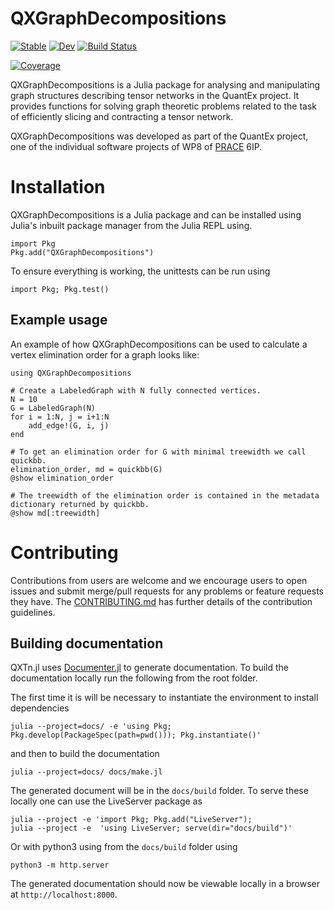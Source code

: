 # QXGraphDecompositions

[![Stable](https://img.shields.io/badge/docs-stable-blue.svg)](https://JuliaQX.github.io/QXGraphs.jl/stable)
[![Dev](https://img.shields.io/badge/docs-dev-blue.svg)](https://JuliaQX.github.io/QXGraphs.jl/dev)
[![Build Status](https://github.com/JuliaQX/QXGraphs.jl/workflows/CI/badge.svg)](https://github.com/JuliaQX/QXGraphs.jl/actions)
<!-- [![Build Status](https://github.com/JuliaQX/QXGraphs.jl/badges/master/pipeline.svg)](https://github.com/JuliaQX/QXGraphs.jl/pipelines)
[![Coverage](https://github.com/JuliaQX/QXGraphs.jl/badges/master/coverage.svg)](https://github.com/JuliaQX/QXGraphs.jl/commits/master) -->
[![Coverage](https://codecov.io/gh/JuliaQX/QXGraphs.jl/branch/master/graph/badge.svg)](https://codecov.io/gh/JuliaQX/QXGraphs.jl)


QXGraphDecompositions is a Julia package for analysing and manipulating graph structures describing tensor 
networks in the QuantEx project. It provides functions for solving graph theoretic problems 
related to the task of efficiently slicing and contracting a tensor network.

QXGraphDecompositions was developed as part of the QuantEx project, one of the individual software 
projects of WP8 of [PRACE](https://prace-ri.eu/) 6IP.

# Installation

QXGraphDecompositions is a Julia package and can be installed using Julia's inbuilt package manager from 
the Julia REPL using.

```
import Pkg
Pkg.add("QXGraphDecompositions")
```

To ensure everything is working, the unittests can be run using

```
import Pkg; Pkg.test()
```

## Example usage

An example of how QXGraphDecompositions can be used to calculate a vertex elimination order for a graph
looks like:

```
using QXGraphDecompositions

# Create a LabeledGraph with N fully connected vertices.
N = 10
G = LabeledGraph(N)
for i = 1:N, j = i+1:N
    add_edge!(G, i, j)
end

# To get an elimination order for G with minimal treewidth we call quickbb.
elimination_order, md = quickbb(G)
@show elimination_order

# The treewidth of the elimination order is contained in the metadata dictionary returned by quickbb.
@show md[:treewidth]
```

# Contributing
Contributions from users are welcome and we encourage users to open issues and submit 
merge/pull requests for any problems or feature requests they have. The 
[CONTRIBUTING.md](CONTRIBUTION.md) has further details of the contribution guidelines.


## Building documentation

QXTn.jl uses [Documenter.jl](https://juliadocs.github.io/Documenter.jl/stable/) to generate documentation. To build the documentation locally run the following from the root folder.

The first time it is will be necessary to instantiate the environment to install dependencies

```
julia --project=docs/ -e 'using Pkg; Pkg.develop(PackageSpec(path=pwd())); Pkg.instantiate()'
```

and then to build the documentation

```
julia --project=docs/ docs/make.jl
```

The generated document will be in the `docs/build` folder. To serve these locally one can
use the LiveServer package as

```
julia --project -e 'import Pkg; Pkg.add("LiveServer");
julia --project -e  'using LiveServer; serve(dir="docs/build")'
```

Or with python3 using from the `docs/build` folder using

```
python3 -m http.server
```

The generated documentation should now be viewable locally in a browser at `http://localhost:8000`.